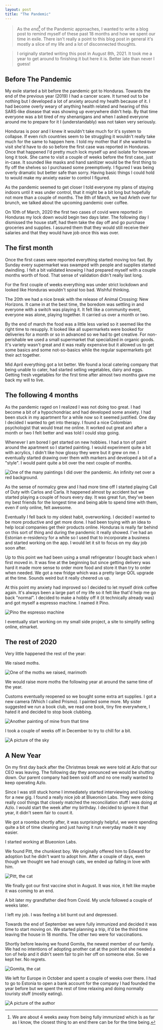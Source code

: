 ```yaml
---
layout: post
title: "The Pandemic"
---
```


> As the _end_[^1] of the Pandemic approaches, I wanted to write a blog post to
> remind myself of these past 18 months and how we spent our time in exile.
> There isn't really a point to this blog post in general it's mostly a slice
> of my life and a lot of disconnected thoughts.

> I originally started writing this post in August 8th, 2021. It took me a year to
> get around to finishing it but here it is. Better late than never I guess!

## Before The Pandemic

My exile started a bit before the pandemic got to Honduras. Towards the end of
the previous year (2019) I had a cancer scare. It turned out to be nothing but
I developed a lot of anxiety around my health because of it. I had become overly
weary of anything health related and hearing of this SARS-like disease that was
showing up everywhere didn't help. By that time everyone was a bit tired of my
shenanigans and when I asked everyone around me to prepare for it I
(understandably) was not taken very seriously.

Honduras is poor and I knew it wouldn't take much for it's system to collapse.
If even rich countries seem to be struggling it wouldn't really take much for
the same to happen here. I told my mother that if she wanted to visit she'd have
to do so before the first case was reported in Honduras. Once that happened I'd
pretty much lock myself up and isolate for however long it took. She came to
visit a couple of weeks before the first case, just in-case. It sounded like
masks and hand sanitizer would be the first thing to fly off the shelves so I
purchased some preemptively. I figured I was being overly dramatic but better
safe than sorry. Having basic things I could hold to would make my anxiety
easier to control I figured.

As the pandemic seemed to get closer I told everyone my plans of staying indoors
until it was under control, that it might be a bit long but hopefully not more
than a couple of months. The 8th of March, we had Arleth over for brunch, we
talked about the upcoming pandemic over coffee.

On 10th of March, 2020 the first two cases of covid were reported in
Honduras my lock down would begin two days later. The following day I dismissed
the house staff, had them take the day off and go purchase groceries and supplies.
I assured them that they would still receive their salaries and that they would
have job once this was over.

## The first month

Once the first cases were reported everything started moving too fast. By Sunday
every supermarket was swamped with people and supplies started dwindling. I felt
a bit validated knowing I had prepared myself with a couple months worth of
food. That sense of validation didn't really last long.

For the first couple of weeks everything was under strict lockdown and looked
like Honduras wouldn't spiral too bad. Wishful thinking.

The 20th we had a nice break with the release of Animal Crossing: New Horizons.
It came in at the best time, the boredom was settling in and everyone with a
switch was playing it. It felt like a community event, everyone was alone,
playing together. It carried us over a month or two.

By the end of march the food was a little less varied so it seemed like the
right time to resupply. It looked like all supermarkets were booked for
deliveries for a month or so in advanced so we had to get creative. For
non-perishable we used a small supermarket that specialized in organic goods.
It's variety wasn't great and it was really expensive but it allowed us to get
some basics and some not-so-basics while the regular supermarkets got their act
together.

Mid April everything got a lot better. We found a local catering company that
being unable to cater, had started selling vegetables, dairy and eggs. Getting
fresh vegetables for the first time after almost two months gave me back my will
to live.

## The following 4 months

As the pandemic raged on I realized I was not doing too great. I had become a
bit of a hypochondriac and had developed some anxiety. I had been stuck in my
apartment for a while now so it seemed justified. One day I decided I wanted to
get into therapy. I found a nice Colombian psychologist that would treat me
online. It worked out great and after a month or two I felt better and was told
I could stop going.

Whenever I am bored I get started on new hobbies. I had a ton of paint around
the apartment so I started painting. I would experiment quite a bit with
acrylics, I didn't like how glossy they were but it grew on me. I eventually
started drawing over them with markers and developed a bit of a "style". I would
paint quite a bit over the next couple of months.

![One of the many paintings I did over the pandemic. An infinity net over a red background.](/files/2021-08-08-the-pandemic/painting.jpeg)

As the sense of normalcy grew and I had more time off I started playing Call of
Duty with Carlos and Carla. It happened almost by accident but we started
playing a couple of hours every day. It was great fun, they've been my best
friends for the longest time and being able to spend time with them, even if
only online, felt awesome.

Eventually I fell back to my oldest habit, overworking. I decided I wanted to be
more productive and get more done. I had been toying with an idea to help local
companies get their products online. Honduras is really far behind on this sort
of thing and during the pandemic it really showed. I've had an Estonian
e-residency for a while so I used that to incorporate a business and started
working on the app. I would let it sit to focus on my day job soon after.

Up to this point we had been using a small refrigerator I bought back when I
first moved in. It was fine at the beginning but since getting delivery was hard
it made more sense to order more food and store it than try to order when
needed. We got a new fridge which was a pretty large QOL upgrade at the time.
Sounds weird but it really cheered us up.

At this point my anxiety had improved so I decided to let myself drink coffee
again. It's always been a large part of my life so it felt like that'd help me
go back "normal". I decided to make a hobby off it (it technically already was)
and got myself a espresso machine. I named it Pino.

![Pino the espresso machine](/files/2021-08-08-the-pandemic/pino.jpeg)

I eventually start working on my small side project, a site to simplify selling
online, elmarket.

## The rest of 2020

Very little happened the rest of the year: 

We raised moths.

![One of the moths we raised, marimoth](/files/2021-08-08-the-pandemic/marimoth.jpeg)

We would raise more moths the following year at around the same time of the
year.

Customs eventually reopened so we bought some extra art supplies. I got a new
camera (Which I called Prismo). I painted some more. My sister suggested we run
a book club, we read one book, tiny fire everywhere, I hated it and decided to
stop book clubbing.

![Another painting of mine from that time](/files/2021-08-08-the-pandemic/painting2.jpeg)

I took a couple of weeks off in December to try to chill for a bit.

![A picture of the sky](/files/2021-08-08-the-pandemic/sky.jpeg)

## A New Year
On my first day back after the Christmas break we were told at Azlo that our CEO
was leaving. The following day they announced we would be shutting down. Our
parent company had been sold off and no one really wanted to keep operating
Azlo.

Since I was still stuck home I immediately started interviewing and looking for a
new gig. I found a really nice job at Blueonion Labs. They were doing really
cool things that closely matched the reconciliation stuff I was doing at Azlo. I
would start the week after my birthday. I decided to ignore it that year, it
didn't seem fair to count it.

We got a roomba shortly after, it was surprisingly helpful, we were spending
quite a bit of time cleaning and just having it run everyday made it way easier.

I started working at Blueonion Labs.

We found Pitt, the chunkiest boy. We originally offered him to Edward for
adoption but he didn't want to adopt him. After a couple of days, even though we thought
we had enough cats, we ended up falling in love with him.

![Pitt, the cat](/files/2021-08-08-the-pandemic/pitt.JPG)

We finally got our first vaccine shot in August. It was nice, it felt like maybe
it was coming to an end.

A bit later my grandfather died from Covid. My uncle followed a couple of weeks
later. 

I left my job. I was feeling a bit burnt out and depressed.

Towards the end of September we were fully immunized and decided it was time to
start moving on. We started planning a trip, it'd be the third time leaving the
house in 18 months. The other two were for vaccinations.

Shortly before leaving we found Gomita, the newest member of our family. We had
no intentions of adopting another cat at the point but she needed a ton of help
and it didn't seem fair to pin her off on someone else. So we kept her. No
regrets.

![Gomita, the cat](/files/2021-08-08-the-pandemic/gomita.jpeg)

We left for Europe in October and spent a couple of weeks over there. I had to
go to Estonia to open a bank account for the company I had founded the year
before but we spent the rest of time relaxing and doing normally touristy stuff
(mostly eating).

![A picture of the author](/files/2021-08-08-the-pandemic/me.JPG)

[^1]:
    We are about 4 weeks away from being fully immunized which is as far as I
    know, the closest thing to an end there can be for the time being.
